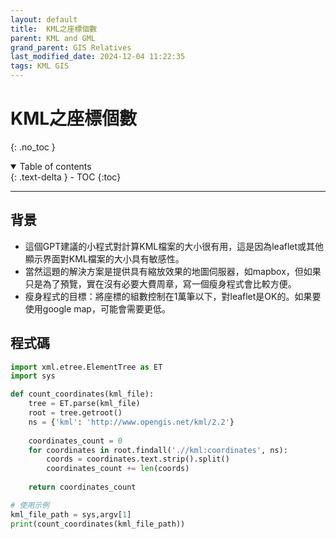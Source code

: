 ```yaml
---
layout: default
title:  KML之座標個數
parent: KML and GML
grand_parent: GIS Relatives
last_modified_date: 2024-12-04 11:22:35
tags: KML GIS
---
```


# KML之座標個數
{: .no_toc }

<details open markdown="block">
  <summary>
    Table of contents
  </summary>
  {: .text-delta }
- TOC
{:toc}
</details>

---
## 背景

- 這個GPT建議的小程式對計算KML檔案的大小很有用，這是因為leaflet或其他顯示界面對KML檔案的大小具有敏感性。
- 當然這題的解決方案是提供具有縮放效果的地圖伺服器，如mapbox，但如果只是為了預覽，實在沒有必要大費周章，寫一個瘦身程式會比較方便。
- 瘦身程式的目標：將座標的組數控制在1萬筆以下，對leaflet是OK的。如果要使用google map，可能會需要更低。

## 程式碼

```python
import xml.etree.ElementTree as ET
import sys

def count_coordinates(kml_file):
    tree = ET.parse(kml_file)
    root = tree.getroot()
    ns = {'kml': 'http://www.opengis.net/kml/2.2'}
    
    coordinates_count = 0
    for coordinates in root.findall('.//kml:coordinates', ns):
        coords = coordinates.text.strip().split()
        coordinates_count += len(coords)
    
    return coordinates_count

# 使用示例
kml_file_path = sys,argv[1]
print(count_coordinates(kml_file_path))
```
